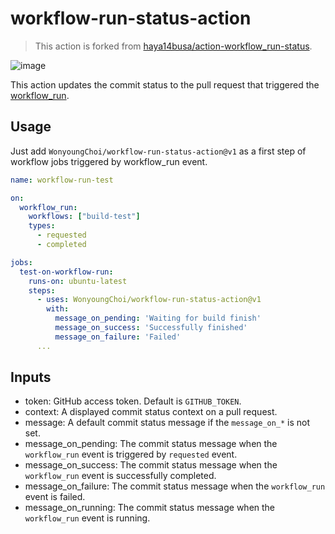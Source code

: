 # workflow-run-status-action

> This action is forked from [haya14busa/action-workflow_run-status](https://github.com/haya14busa/action-workflow_run-status).

![image](https://user-images.githubusercontent.com/1029205/135450564-0f965a55-fc11-41ee-ae6d-4637c8c88142.png)

This action updates the commit status to the pull request that triggered the [workflow_run](https://docs.github.com/en/actions/learn-github-actions/events-that-trigger-workflows#workflow_run).

## Usage
Just add `WonyoungChoi/workflow-run-status-action@v1` as a first step of workflow jobs triggered by workflow_run event.

```yaml
name: workflow-run-test

on:
  workflow_run:
    workflows: ["build-test"]
    types:
      - requested
      - completed

jobs:
  test-on-workflow-run:
    runs-on: ubuntu-latest
    steps:
      - uses: WonyoungChoi/workflow-run-status-action@v1
        with:
          message_on_pending: 'Waiting for build finish'
          message_on_success: 'Successfully finished'
          message_on_failure: 'Failed'
      ...
```

## Inputs
- token: GitHub access token. Default is `GITHUB_TOKEN`.
- context: A displayed commit status context on a pull request.
- message: A default commit status message if the `message_on_*` is not set.
- message_on_pending: The commit status message when the `workflow_run` event is triggered by `requested` event.
- message_on_success: The commit status message when the `workflow_run` event is successfully completed.
- message_on_failure: The commit status message when the `workflow_run` event is failed.
- message_on_running: The commit status message when the `workflow_run` event is running.
